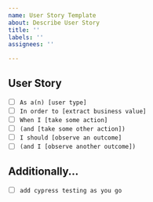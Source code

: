 ```yaml
---
name: User Story Template
about: Describe User Story
title: ''
labels: ''
assignees: ''

---
```


## User Story

- [ ] `As a(n) [user type]`
- [ ] `In order to [extract business value]`
- [ ] `When I [take some action]`
- [ ] `(and [take some other action])`
- [ ] `I should [observe an outcome]`
- [ ] `(and I [observe another outcome])`

## Additionally...
- [ ] `add cypress testing as you go`
